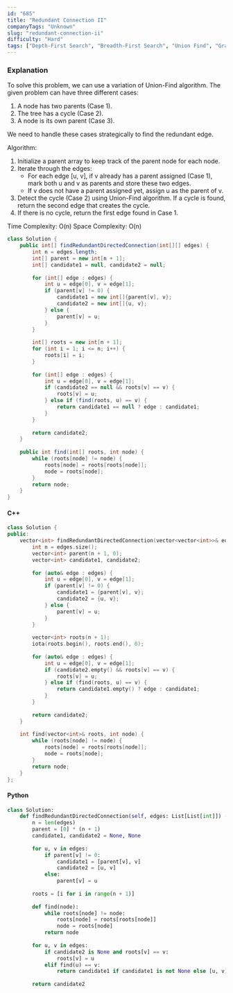 ```yaml
---
id: "685"
title: "Redundant Connection II"
companyTags: "Unknown"
slug: "redundant-connection-ii"
difficulty: "Hard"
tags: ["Depth-First Search", "Breadth-First Search", "Union Find", "Graph"]
---
```


### Explanation

To solve this problem, we can use a variation of Union-Find algorithm. The given problem can have three different cases:
1. A node has two parents (Case 1).
2. The tree has a cycle (Case 2).
3. A node is its own parent (Case 3).

We need to handle these cases strategically to find the redundant edge.

Algorithm:
1. Initialize a parent array to keep track of the parent node for each node.
2. Iterate through the edges:
   - For each edge [u, v], if v already has a parent assigned (Case 1), mark both u and v as parents and store these two edges.
   - If v does not have a parent assigned yet, assign u as the parent of v.
3. Detect the cycle (Case 2) using Union-Find algorithm. If a cycle is found, return the second edge that creates the cycle.
4. If there is no cycle, return the first edge found in Case 1.

Time Complexity: O(n)
Space Complexity: O(n)

```java
class Solution {
    public int[] findRedundantDirectedConnection(int[][] edges) {
        int n = edges.length;
        int[] parent = new int[n + 1];
        int[] candidate1 = null, candidate2 = null;
        
        for (int[] edge : edges) {
            int u = edge[0], v = edge[1];
            if (parent[v] != 0) {
                candidate1 = new int[]{parent[v], v};
                candidate2 = new int[]{u, v};
            } else {
                parent[v] = u;
            }
        }
        
        int[] roots = new int[n + 1];
        for (int i = 1; i <= n; i++) {
            roots[i] = i;
        }
        
        for (int[] edge : edges) {
            int u = edge[0], v = edge[1];
            if (candidate2 == null && roots[v] == v) {
                roots[v] = u;
            } else if (find(roots, u) == v) {
                return candidate1 == null ? edge : candidate1;
            }
        }
        
        return candidate2;
    }
    
    public int find(int[] roots, int node) {
        while (roots[node] != node) {
            roots[node] = roots[roots[node]];
            node = roots[node];
        }
        return node;
    }
}
```

#### C++
```cpp
class Solution {
public:
    vector<int> findRedundantDirectedConnection(vector<vector<int>>& edges) {
        int n = edges.size();
        vector<int> parent(n + 1, 0);
        vector<int> candidate1, candidate2;
        
        for (auto& edge : edges) {
            int u = edge[0], v = edge[1];
            if (parent[v] != 0) {
                candidate1 = {parent[v], v};
                candidate2 = {u, v};
            } else {
                parent[v] = u;
            }
        }
        
        vector<int> roots(n + 1);
        iota(roots.begin(), roots.end(), 0);
        
        for (auto& edge : edges) {
            int u = edge[0], v = edge[1];
            if (candidate2.empty() && roots[v] == v) {
                roots[v] = u;
            } else if (find(roots, u) == v) {
                return candidate1.empty() ? edge : candidate1;
            }
        }
        
        return candidate2;
    }
    
    int find(vector<int>& roots, int node) {
        while (roots[node] != node) {
            roots[node] = roots[roots[node]];
            node = roots[node];
        }
        return node;
    }
};
```

#### Python
```python
class Solution:
    def findRedundantDirectedConnection(self, edges: List[List[int]]) -> List[int]:
        n = len(edges)
        parent = [0] * (n + 1)
        candidate1, candidate2 = None, None
        
        for u, v in edges:
            if parent[v] != 0:
                candidate1 = [parent[v], v]
                candidate2 = [u, v]
            else:
                parent[v] = u
        
        roots = [i for i in range(n + 1)]
        
        def find(node):
            while roots[node] != node:
                roots[node] = roots[roots[node]]
                node = roots[node]
            return node
        
        for u, v in edges:
            if candidate2 is None and roots[v] == v:
                roots[v] = u
            elif find(u) == v:
                return candidate1 if candidate1 is not None else [u, v]
        
        return candidate2
```